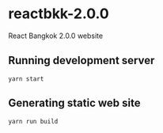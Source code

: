 # reactbkk-2.0.0
React Bangkok 2.0.0 website

## Running development server

```
yarn start
```

## Generating static web site

```
yarn run build
```
